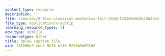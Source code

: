 ```yaml
---
content_type: resource
description: ''
file: /courses/8-01sc-classical-mechanics-fall-2016/f33206e9cbb25b33b1105249b9d09162_sN-m5WkbMyI.vtt
file_type: application/x-subrip
learning_resource_types: []
ocw_type: OCWFile
resourcetype: Other
title: 3play caption file
uid: f33206e9-cbb2-5b33-b110-5249b9d09162
---
```

